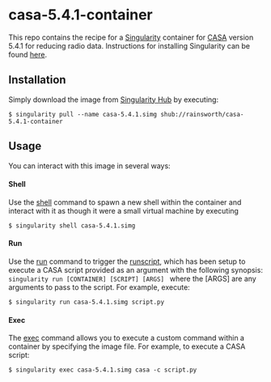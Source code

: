 # casa-5.4.1-container

This repo contains the recipe for a [Singularity](https://www.sylabs.io/) container for [CASA](https://casa.nrao.edu/) version 5.4.1 for reducing radio data. Instructions for installing Singularity can be found [here](https://www.sylabs.io/guides/3.0/user-guide/installation.html#installation).

## Installation

Simply download the image from [Singularity Hub](https://www.singularity-hub.org/) by executing:

```
$ singularity pull --name casa-5.4.1.simg shub://rainsworth/casa-5.4.1-container
```


## Usage

You can interact with this image in several ways:

#### Shell

Use the [shell](https://www.sylabs.io/guides/3.0/user-guide/quick_start.html#shell) command to spawn a new shell within the container and interact with it as though it were a small virtual machine by executing

```
$ singularity shell casa-5.4.1.simg 
```

#### Run

Use the [run](https://www.sylabs.io/guides/3.0/user-guide/quick_start.html#running-a-container) command to trigger the [runscript](https://www.sylabs.io/guides/3.0/user-guide/definition_files.html#runscript), which has been setup to execute a CASA script provided as an argument with the following synopsis: ```singularity run [CONTAINER] [SCRIPT] [ARGS] ``` where the [ARGS] are any arguments to pass to the script. For example, execute:

```
$ singularity run casa-5.4.1.simg script.py
```

#### Exec

The [exec](https://www.sylabs.io/guides/3.0/user-guide/quick_start.html#executing-commands) command allows you to execute a custom command within a container by specifying the image file. For example, to execute a CASA script:

```
$ singularity exec casa-5.4.1.simg casa -c script.py 
```
